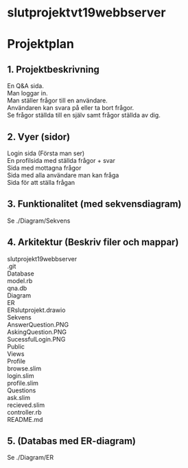 # slutprojektvt19webbserver

# Projektplan

## 1. Projektbeskrivning
En Q&A sida.  
Man loggar in.  
Man ställer frågor till en användare.  
Användaren kan svara på eller ta bort frågor.  
Se frågor ställda till en själv samt frågor ställda av dig.  

## 2. Vyer (sidor)
Login sida (Första man ser)  
En profilsida med ställda frågor + svar  
Sida med mottagna frågor  
Sida med alla användare man kan fråga  
Sida för att ställa frågan  

## 3. Funktionalitet (med sekvensdiagram)
Se ./Diagram/Sekvens

## 4. Arkitektur (Beskriv filer och mappar)
slutprojekt19webbserver  
  .git  
  Database  
    model.rb  
    qna.db  
  Diagram  
    ER  
      ERslutprojekt.drawio  
    Sekvens  
      AnswerQuestion.PNG  
      AskingQuestion.PNG  
      SucessfulLogin.PNG  
  Public  
  Views  
    Profile  
      browse.slim  
      login.slim  
      profile.slim  
    Questions  
      ask.slim  
      recieved.slim  
  controller.rb  
  README.md  

## 5. (Databas med ER-diagram)
Se ./Diagram/ER
